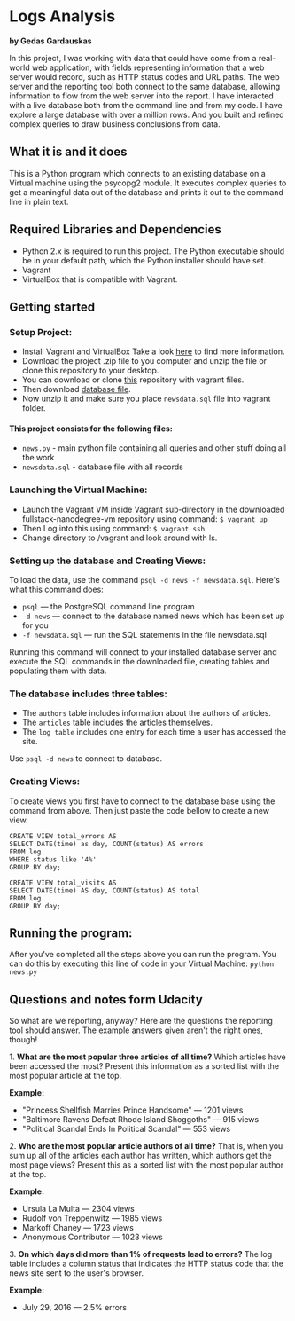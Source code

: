 # Logs Analysis

**by Gedas Gardauskas**

In this project, I was working with data that could have come from a real-world web application, with fields representing information that a web server would record, such as HTTP status codes and URL paths. The web server and the reporting tool both connect to the same database, allowing information to flow from the web server into the report. I have interacted with a live database both from the command line and from my code. I have explore a large database with over a million rows. And you built and refined complex queries to draw business conclusions from data.

## What it is and it does

This is a Python program which connects to an existing database on a Virtual machine using the psycopg2 module. It executes complex queries to get a meaningful data out of the database and prints it out to the command line in plain text.

## Required Libraries and Dependencies

- Python 2.x is required to run this project. The Python executable should be in your default path, which the Python installer should have set.
- Vagrant
- VirtualBox that is compatible with Vagrant.

## Getting started

### Setup Project:

- Install Vagrant and VirtualBox
Take a look [here](https://drupalize.me/videos/installing-vagrant-and-virtualbox?p=1526) to find more information.
- Download the project .zip file to you computer and unzip the file or clone this repository to your desktop.
- You can download or clone [this](https://github.com/udacity/fullstack-nanodegree-vm) repository with vagrant files.
- Then download [database file](https://d17h27t6h515a5.cloudfront.net/topher/2016/August/57b5f748_newsdata/newsdata.zip).
- Now unzip it and make sure you place `newsdata.sql` file into vagrant folder.

#### This project consists for the following files:
- `news.py` - main python file containing all queries and other stuff doing all the work
- `newsdata.sql` - database file with all records

### Launching the Virtual Machine:

- Launch the Vagrant VM inside Vagrant sub-directory in the downloaded fullstack-nanodegree-vm repository using command:
  `$ vagrant up`
- Then Log into this using command:
  `$ vagrant ssh`
- Change directory to /vagrant and look around with ls.

### Setting up the database and Creating Views:

To load the data, use the command `psql -d news -f newsdata.sql`.
Here's what this command does:

- `psql` — the PostgreSQL command line program
- `-d news` — connect to the database named news which has been set up for you
- `-f newsdata.sql` — run the SQL statements in the file newsdata.sql

Running this command will connect to your installed database server and execute the SQL commands in the downloaded file, creating tables and populating them with data.

### The database includes three tables:

- The `authors` table includes information about the authors of articles.
- The `articles` table includes the articles themselves.
- The `log table` includes one entry for each time a user has accessed the site.

Use `psql -d news` to connect to database.

### Creating Views:

To create views you first have to connect to the database base using the command from above.
Then just paste the code bellow to create a new view.

```
CREATE VIEW total_errors AS
SELECT DATE(time) as day, COUNT(status) AS errors
FROM log
WHERE status like '4%'
GROUP BY day;
```

```
CREATE VIEW total_visits AS
SELECT DATE(time) AS day, COUNT(status) AS total
FROM log
GROUP BY day;
```

## Running the program:

After you've completed all the steps above you can run the program. You can do this by executing this line of code in your Virtual Machine:
 `python news.py`

## Questions and notes form Udacity

So what are we reporting, anyway?
Here are the questions the reporting tool should answer. The example answers given aren't the right ones, though!

1\. **What are the most popular three articles of all time?** Which articles have been accessed the most? Present this information as a sorted list with the most popular article at the top.

**Example:**

- "Princess Shellfish Marries Prince Handsome" — 1201 views
- "Baltimore Ravens Defeat Rhode Island Shoggoths" — 915 views
- "Political Scandal Ends In Political Scandal" — 553 views

2\. **Who are the most popular article authors of all time?** That is, when you sum up all of the articles each author has written, which authors get the most page views? Present this as a sorted list with the most popular author at the top.

**Example:**

- Ursula La Multa — 2304 views
- Rudolf von Treppenwitz — 1985 views
- Markoff Chaney — 1723 views
- Anonymous Contributor — 1023 views

3\. **On which days did more than 1% of requests lead to errors?** The log table includes a column status that indicates the HTTP status code that the news site sent to the user's browser.

**Example:**

- July 29, 2016 — 2.5% errors
